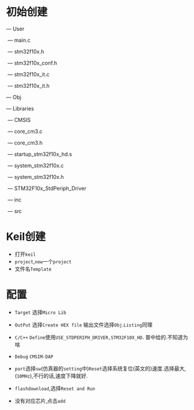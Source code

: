 # 初始创建

— User

​	— main.c

​	— stm32f10x.h

​	— stm32f10x_conf.h

​	— stm32f10x_it.c

​	— stm32f10x_it.h

— Obj

— Libraries

​	— CMSIS

​		— core_cm3.c

​		— core_cm3.h

​		— startup_stm32f10x_hd.s

​		— system_stm32f10x.c

​		— system_stm32f10x.h

​	— STM32F10x_StdPeriph_Driver

​		— inc

​		— src

# Keil创建

- 打开`keil`
- `project`,`new`一个`project`
- 文件名`Template`



# 配置

- `Target` 选择`Micro Lib`

- `OutPut` 选择`Create HEX file` 输出文件选择`Obj`.`Listing`同理

- `C/C++` `Define`使用`USE_STDPERIPH_DRIVER,STM32F10X_HD`. 普中给的.不知道为啥
- `Debug` `CMSIM-DAP`
- `port`选择`sw`(仿真器的`setting`中)`Reset`选择系统复位(英文的)速度.选择最大,(`10MHz`),不行的话,速度下降就好.
- `flashdownload`,选择`Reset and Run`
- 没有对应芯片,点击`add`